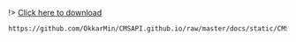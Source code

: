 !> [Click here to download](https://github.com/OkkarMin/CMSAPI.github.io/raw/master/docs/static/CMS_SRS.pdf)

```pdf
https://github.com/OkkarMin/CMSAPI.github.io/raw/master/docs/static/CMS_SRS.pdf
```